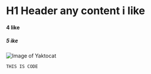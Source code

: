 # H1 Header any content i like
#### 4 like 
##### 5 ike

![Image of Yaktocat](https://octodex.github.com/images/yaktocat.png)


```
THIS IS CODE

```
